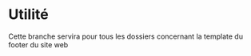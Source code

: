 # Utilité

Cette branche servira pour tous les dossiers concernant la template du footer du site web